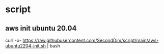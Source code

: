 # script

## aws init ubuntu 20.04

curl -o- https://raw.githubusercontent.com/SecondDim/script/main/aws-ubuntu2204-init.sh | bash
